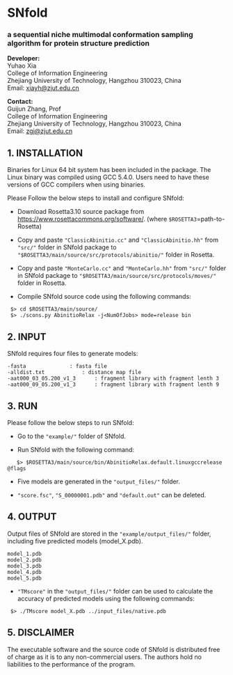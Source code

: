 # SNfold
### a sequential niche multimodal conformation sampling algorithm for protein structure prediction



**Developer:**   
                Yuhao Xia  
                College of Information Engineering  
                Zhejiang University of Technology, Hangzhou 310023, China  
		Email: xiayh@zjut.edu.cn  

**Contact:**  
                Guijun Zhang, Prof  
                College of Information Engineering  
                Zhejiang University of Technology, Hangzhou 310023, China  
                Email: zgj@zjut.edu.cn  

## 1. INSTALLATION
Binaries for Linux 64 bit system has been included in the package. The Linux binary was compiled using GCC 5.4.0. Users need to have these versions of GCC compilers when using binaries.

Please Follow the below steps to install and configure SNfold:

- Download Rosetta3.10 source package from https://www.rosettacommons.org/software/.
(where `$ROSETTA3`=path-to-Rosetta)

- Copy and paste ``"ClassicAbinitio.cc"`` and ``"ClassicAbinitio.hh"`` from ``"src/"`` folder in SNfold package to ``"$ROSETTA3/main/source/src/protocols/abinitio/"`` folder in Rosetta.

- Copy and paste ``"MonteCarlo.cc"`` and ``"MonteCarlo.hh"`` from ``"src/"`` folder in SNfold package to ``"$ROSETTA3/main/source/src/protocols/moves/"`` folder in Rosetta.

- Compile SNfold source code using the following commands:

```
 $> cd $ROSETTA3/main/source/
 $> ./scons.py AbinitioRelax -j<NumOfJobs> mode=release bin
```

## 2. INPUT
SNfold requires four files to generate models:

	-fasta				: fasta file
	-alldist.txt			: distance map file
	-aat000_03_05.200_v1_3		: fragment library with fragment lenth 3
	-aat000_09_05.200_v1_3		: fragment library with fragment lenth 9

## 3. RUN
Please follow the below steps to run SNfold:

- Go to the ``"example/"`` folder of SNfold.

- Run SNfold with the following command:

```
   $> $ROSETTA3/main/source/bin/AbinitioRelax.default.linuxgccrelease @flags
```

- Five models are generated in the ``"output_files/"`` folder.

- ``"score.fsc"``, ``"S_00000001.pdb"`` and ``"default.out"`` can be deleted.

## 4. OUTPUT
Output files of SNfold are stored in the ``"example/output_files/"`` folder, including five predicted models (model_X.pdb).

	model_1.pdb
	model_2.pdb
	model_3.pdb
	model_4.pdb
	model_5.pdb

- ``"TMscore"`` in the ``"output_files/"`` folder can be used to calculate the accuracy of predicted models using the following commands:

```
 $> ./TMscore model_X.pdb ../input_files/native.pdb
```

## 5. DISCLAIMER
The executable software and the source code of SNfold is distributed free of charge 
as it is to any non-commercial users. The authors hold no liabilities to the performance 
of the program.
